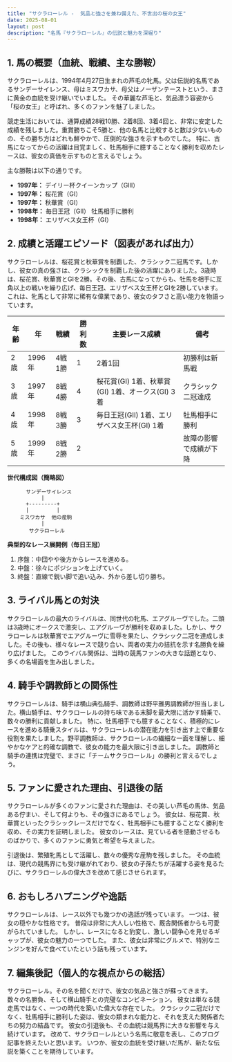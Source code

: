```yaml
---
title: "サクラローレル -  気品と強さを兼ね備えた、不世出の桜の女王"
date: 2025-08-01
layout: post
description: "名馬『サクラローレル』の伝説と魅力を深堀り"
---
```


## 1. 馬の概要（血統、戦績、主な勝鞍）

サクラローレルは、1994年4月27日生まれの芦毛の牝馬。父は伝説的名馬であるサンデーサイレンス、母はミスワカサ、母父はノーザンテーストという、まさに黄金の血統を受け継いでいました。  その華麗な芦毛と、気品漂う容姿から「桜の女王」と呼ばれ、多くのファンを魅了しました。

競走生活においては、通算成績28戦10勝、2着8回、3着4回と、非常に安定した成績を残しました。重賞勝ちこそ5勝と、他の名馬と比較すると数は少ないものの、その勝ち方はどれも鮮やかで、圧倒的な強さを示すものでした。  特に、古馬になってからの活躍は目覚ましく、牡馬相手に臆することなく勝利を収めたレースは、彼女の真価を示すものと言えるでしょう。

主な勝鞍は以下の通りです。

* **1997年：** デイリー杯クイーンカップ（GIII）
* **1997年：** 桜花賞（GI）
* **1997年：** 秋華賞（GI）
* **1998年：** 毎日王冠（GII）  牡馬相手に勝利
* **1998年：** エリザベス女王杯（GI）


## 2. 成績と活躍エピソード（図表があれば出力）

サクラローレルは、桜花賞と秋華賞を制覇した、クラシック二冠馬です。しかし、彼女の真の強さは、クラシックを制覇した後の活躍にありました。3歳時は、桜花賞、秋華賞とGIを2勝。その後、古馬になってからも、牡馬を相手に互角以上の戦いを繰り広げ、毎日王冠、エリザベス女王杯とGIを2勝しています。  これは、牝馬として非常に稀有な偉業であり、彼女のタフさと高い能力を物語っています。

| 年齢 | 年 | 戦績 | 勝利数 | 主要レース成績 | 備考 |
|---|---|---|---|---|---|
| 2歳 | 1996年 | 4戦1勝 | 1 | 2着1回 | 初勝利は新馬戦 |
| 3歳 | 1997年 | 8戦4勝 | 4 | 桜花賞(GI) 1着、秋華賞(GI) 1着、オークス(GI) 3着 | クラシック二冠達成 |
| 4歳 | 1998年 | 8戦3勝 | 3 | 毎日王冠(GII) 1着、エリザベス女王杯(GI) 1着 | 牡馬相手に勝利 |
| 5歳 | 1999年 | 8戦2勝 | 2 |  | 故障の影響で成績が下降 |


**世代構成図（簡略図）**

```
      サンデーサイレンス
           |
      +---------+
      |         |
    ミスワカサ  他の産駒
           |
       サクラローレル
```

**典型的なレース展開例（毎日王冠）**

1. 序盤：中団やや後方からレースを進める。
2. 中盤：徐々にポジションを上げていく。
3. 終盤：直線で鋭い脚で追い込み、外から差し切り勝ち。


## 3. ライバル馬との対決

サクラローレルの最大のライバルは、同世代の牝馬、エアグルーヴでした。二頭は3歳時にオークスで激突し、エアグルーヴが勝利を収めました。しかし、サクラローレルは秋華賞でエアグルーヴに雪辱を果たし、クラシック二冠を達成しました。その後も、様々なレースで競り合い、両者の実力の拮抗を示す名勝負を繰り広げました。  このライバル関係は、当時の競馬ファンの大きな話題となり、多くの名場面を生み出しました。


## 4. 騎手や調教師との関係性

サクラローレルは、騎手は横山典弘騎手、調教師は野平雅男調教師が担当しました。横山騎手は、サクラローレルの持ち味である末脚を最大限に活かす騎乗で、数々の勝利に貢献しました。  特に、牡馬相手でも臆することなく、積極的にレースを進める騎乗スタイルは、サクラローレルの潜在能力を引き出す上で重要な役割を果たしました。野平調教師は、サクラローレルの繊細な一面を理解し、細やかなケアと的確な調教で、彼女の能力を最大限に引き出しました。  調教師と騎手の連携は完璧で、まさに「チームサクラローレル」の勝利と言えるでしょう。


## 5. ファンに愛された理由、引退後の話

サクラローレルが多くのファンに愛された理由は、その美しい芦毛の馬体、気品ある佇まい、そして何よりも、その強さにあるでしょう。  彼女は、桜花賞、秋華賞といったクラシックレースだけでなく、牡馬相手にも臆することなく勝利を収め、その実力を証明しました。  彼女のレースは、見ている者を感動させるものばかりで、多くのファンに勇気と希望を与えました。

引退後は、繁殖牝馬として活躍し、数々の優秀な産駒を残しました。  その血統は、現代の競馬界にも受け継がれており、彼女の子孫たちが活躍する姿を見るたびに、サクラローレルの偉大さを改めて感じさせられます。


## 6. おもしろハプニングや逸話

サクラローレルは、レース以外でも幾つかの逸話が残っています。  一つは、彼女の穏やかな性格です。  普段は非常に大人しい性格で、厩舎関係者からも可愛がられていました。  しかし、レースになると豹変し、激しい闘争心を見せるギャップが、彼女の魅力の一つでした。  また、彼女は非常にグルメで、特別なニンジンを好んで食べていたという話も残っています。


## 7. 編集後記（個人的な視点からの総括）

サクラローレル。その名を聞くだけで、彼女の気品と強さが蘇ってきます。  数々の名勝負、そして横山騎手との完璧なコンビネーション。  彼女は単なる競走馬ではなく、一つの時代を築いた偉大な存在でした。  クラシック二冠だけでなく、牡馬相手に勝利した姿は、彼女の類まれな能力と、それを支えた関係者たちの努力の結晶です。  彼女の引退後も、その血統は競馬界に大きな影響を与え続けています。  改めて、サクラローレルという名馬に敬意を表し、このブログ記事を終えたいと思います。  いつか、彼女の血統を受け継いだ馬が、新たな伝説を築くことを期待しています。

